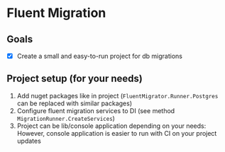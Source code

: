 # Fluent Migration

## Goals
- [x] Create a small and easy-to-run project for db migrations


## Project setup (for your needs)
1. Add nuget packages like in project (`FluentMigrator.Runner.Postgres` can be replaced with similar packages)
2. Configure fluent migration services to DI (see method `MigrationRunner.CreateServices`)
3. Project can be lib/console application depending on your needs:
  However, console application is easier to run with CI on your project updates 